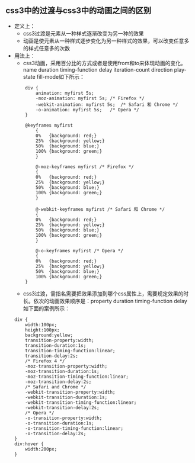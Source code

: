 ## css3中的过渡与css3中的动画之间的区别
* 定义上：
    * css3过渡是元素从一种样式逐渐改变为另一种的效果
    * 动画是使元素从一种样式逐步变化为另一种样式的效果，可以改变任意多的样式任意多的次数
* 用法上：
    * css3动画，采用百分比的方式或者是使用from和to来体现动画的变化。name duration timing-function delay iteration-count direction play-state fill-mode如下所示：
    ```
        div {
            animation: myfirst 5s;
            -moz-animation: myfirst 5s;	/* Firefox */
            -webkit-animation: myfirst 5s;	/* Safari 和 Chrome */
            -o-animation: myfirst 5s;	/* Opera */
        }

        @keyframes myfirst
            {
            0%   {background: red;}
            25%  {background: yellow;}
            50%  {background: blue;}
            100% {background: green;}
            }

            @-moz-keyframes myfirst /* Firefox */
            {
            0%   {background: red;}
            25%  {background: yellow;}
            50%  {background: blue;}
            100% {background: green;}
            }

            @-webkit-keyframes myfirst /* Safari 和 Chrome */
            {
            0%   {background: red;}
            25%  {background: yellow;}
            50%  {background: blue;}
            100% {background: green;}
            }

            @-o-keyframes myfirst /* Opera */
            {
            0%   {background: red;}
            25%  {background: yellow;}
            50%  {background: blue;}
            100% {background: green;}
        }
    ```
    * css3过渡，需指名需要把效果添加到哪个css属性上，需要规定效果的时长。依次的动画效果顺序是：property duration timing-function delay  如下面的案例所示：
    ```
    div {
        width:100px;
        height:100px;
        background:yellow;
        transition-property:width;
        transition-duration:1s;
        transition-timing-function:linear;
        transition-delay:2s;
        /* Firefox 4 */
        -moz-transition-property:width;
        -moz-transition-duration:1s;
        -moz-transition-timing-function:linear;
        -moz-transition-delay:2s;
        /* Safari and Chrome */
        -webkit-transition-property:width;
        -webkit-transition-duration:1s;
        -webkit-transition-timing-function:linear;
        -webkit-transition-delay:2s;
        /* Opera */
        -o-transition-property:width;
        -o-transition-duration:1s;
        -o-transition-timing-function:linear;
        -o-transition-delay:2s;
    }
    div:hover {
        width:200px;
    }
    ```